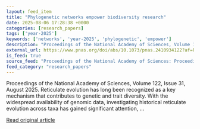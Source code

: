 ```yaml
---
layout: feed_item
title: "Phylogenetic networks empower biodiversity research"
date: 2025-08-06 17:28:38 +0000
categories: [research_papers]
tags: ['year-2025']
keywords: ['networks', 'year-2025', 'phylogenetic', 'empower']
description: "Proceedings of the National Academy of Sciences, Volume 122, Issue 31, August 2025"
external_url: https://www.pnas.org/doi/abs/10.1073/pnas.2410934122?af=R
is_feed: true
source_feed: "Proceedings of the National Academy of Sciences: Proceedings of the National Academy of Sciences: Table of Contents"
feed_category: "research_papers"
---
```


Proceedings of the National Academy of Sciences, Volume 122, Issue 31, August 2025. Reticulate evolution has long been recognized as a key mechanism that contributes to genetic and trait diversity. With the widespread availability of genomic data, investigating historical reticulate evolution across taxa has gained significant attention, ...

[Read original article](https://www.pnas.org/doi/abs/10.1073/pnas.2410934122?af=R)
